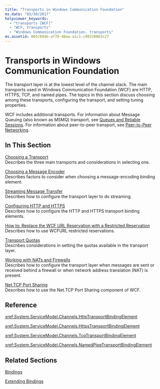 ```yaml
---
title: "Transports in Windows Communication Foundation"
ms.date: "03/30/2017"
helpviewer_keywords: 
  - "transports [WCF]"
  - "WCF, transports"
  - "Windows Communication Foundation, transports"
ms.assetid: 005c894b-af70-48aa-a1c1-c99338083c27
---
```

# Transports in Windows Communication Foundation
The transport layer is at the lowest level of the channel stack. The main transports used in Windows Communication Foundation (WCF) are HTTP, HTTPS, TCP, and named pipes. The topics in this section discuss choosing among these transports, configuring the transport, and setting tuning properties.  
  
 WCF includes additional transports. For information about Message Queuing (also known as MSMQ) transport, see [Queues and Reliable Sessions](queues-and-reliable-sessions.md). For information about peer-to-peer transport, see [Peer-to-Peer Networking](peer-to-peer-networking.md).  
  
## In This Section  
 [Choosing a Transport](choosing-a-transport.md)  
 Describes the three main transports and considerations in selecting one.  
  
 [Choosing a Message Encoder](choosing-a-message-encoder.md)  
 Describes factors to consider when choosing a message-encoding binding element.  
  
 [Streaming Message Transfer](streaming-message-transfer.md)  
 Describes how to configure the transport layer to do streaming.  
  
 [Configuring HTTP and HTTPS](configuring-http-and-https.md)  
 Describes how to configure the HTTP and HTTPS transport binding elements.  
  
 [How to: Replace the WCF URL Reservation with a Restricted Reservation](how-to-replace-the-wcf-url-reservation-with-a-restricted-reservation.md)  
 Describes how to use WCFURL restricted reservations.  
  
 [Transport Quotas](transport-quotas.md)  
 Describes considerations in setting the quotas available in the transport layer.  
  
 [Working with NATs and Firewalls](working-with-nats-and-firewalls.md)  
 Describes how to configure the transport layer when messages are sent or received behind a firewall or when network address translation (NAT) is present.  
  
 [Net.TCP Port Sharing](net-tcp-port-sharing.md)  
 Describes how to use the Net.TCP Port Sharing component of WCF.  
  
## Reference  
 <xref:System.ServiceModel.Channels.HttpTransportBindingElement>  
  
 <xref:System.ServiceModel.Channels.HttpsTransportBindingElement>  
  
 <xref:System.ServiceModel.Channels.TcpTransportBindingElement>  
  
 <xref:System.ServiceModel.Channels.NamedPipeTransportBindingElement>  
  
## Related Sections  
 [Bindings](bindings.md)  
  
 [Extending Bindings](../extending/extending-bindings.md)
